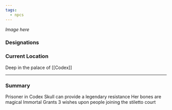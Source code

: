 ```yaml
---
tags:
  - npcs
---
```

*Image here*

### Designations


### Current Location
Deep in the palace of [[Codex]]

___
### Summary
Prisoner in Codex
Skull can provide a legendary resistance
Her bones are magical
Immortal 
Grants 3 wishes upon people joining the stiletto court 
